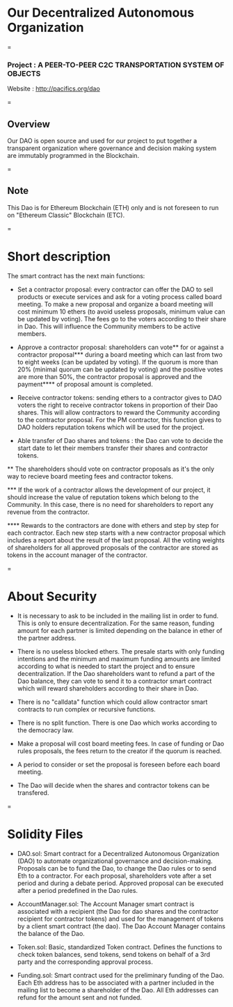 # Our Decentralized Autonomous Organization

=

### Project : A PEER-TO-PEER C2C TRANSPORTATION SYSTEM OF OBJECTS

Website : http://pacifics.org/dao

=

## Overview
Our DAO is open source and used for our project to put together a transparent organization where governance and decision making system are immutably programmed in the Blockchain. 

=

## Note
This Dao is for Ethereum Blockchain (ETH) only and is not foreseen to run on "Ethereum Classic" Blockchain (ETC).

=

# Short description

The smart contract has the next main functions: 

- Set a contractor proposal: every contractor can offer the DAO to sell products or execute services and ask for a voting process called board meeting. To make a new proposal and organize a board meeting will cost minimum 10 ethers (to avoid useless proposals, minimum value can be updated by voting). The fees go to the voters according to their share in Dao. This will influence the Community members to be active members. 

- Approve a contractor proposal: shareholders can vote** for or against a contractor proposal*** during a board meeting which can last from two to eight weeks (can be updated by voting). If the quorum is more than 20% (minimal quorum can be updated by voting) and the positive votes are more than 50%, the contractor proposal is approved and the payment**** of proposal amount is completed. 

- Receive contractor tokens: sending ethers to a contractor gives to DAO voters the right to receive contractor tokens in proportion of their Dao shares. This will allow contractors to reward the Community according to the contractor proposal. For the PM contractor, this function gives to DAO holders reputation tokens which will be used for the project. 

- Able transfer of Dao shares and tokens : the Dao can vote to decide the start date to let their members transfer their shares and contractor tokens.


** The shareholders should vote on contractor proposals as it's the only way to recieve board meeting fees and contractor tokens. 

*** If the work of a contractor allows the development of our project, it should increase the value of reputation tokens which belong to the Community. In this case, there is no need for shareholders to report any revenue from the contractor. 

**** Rewards to the contractors are done with ethers and step by step for each contractor. Each new step starts with a new contractor proposal which includes a report about the result of the last proposal. All the voting weights of shareholders for all approved proposals of the contractor are stored as tokens in the account manager of the contractor. 

=

# About Security

- It is necessary to ask to be included in the mailing list in order to fund. This is only to ensure decentralization. For the same reason, funding amount for each partner is limited depending on the balance in ether of the partner address.

- There is no useless blocked ethers. The presale starts with only funding intentions and the minimum and maximum funding amounts are limited according to what is needed to start the project and to ensure decentralization. If the Dao shareholders want to refund a part of the Dao balance, they can vote to send it to a contractor smart contract which will reward shareholders according to their share in Dao.

- There is no "calldata" function which could allow contractor smart contracts to run complex or recursive functions.
 
- There is no split function. There is one Dao which works according to the democracy law.

- Make a proposal will cost board meeting fees. In case of funding or Dao rules proposals, the fees return to the creator if the quorum is reached.

- A period to consider or set the proposal is foreseen before each board meeting. 

- The Dao will decide when the shares and contractor tokens can be transfered.

=

# Solidity Files

- DAO.sol:
Smart contract for a Decentralized Autonomous Organization (DAO) to automate organizational governance and decision-making. Proposals can be to fund the Dao, to change the Dao rules or to send Eth to a contractor. For each proposal, shareholders vote after a set period and during a debate period. Approved proposal can be executed after a period predefined in the Dao rules.

- AccountManager.sol:
The Account Manager smart contract is associated with a recipient (the Dao for dao shares and the contractor recipient for contractor tokens) and used for the management of tokens by a client smart contract (the dao). The Dao Account Manager contains the balance of the Dao.

- Token.sol:
Basic, standardized Token contract. Defines the functions to check token balances, send tokens, send tokens on behalf of a 3rd party and the corresponding approval process.

- Funding.sol:
Smart contract used for the preliminary funding of the Dao. Each Eth address has to be associated with a partner included in the mailing list to become a shareholder of the Dao. All Eth addresses can refund for the amount sent and not funded. 


